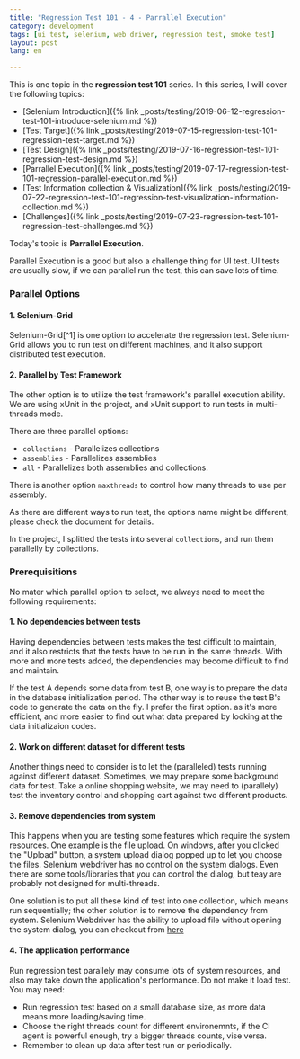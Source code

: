 ```yaml
---
title: "Regression Test 101 - 4 - Parrallel Execution"  
category: development  
tags: [ui test, selenium, web driver, regression test, smoke test]  
layout: post  
lang: en  

---
```


This is one topic in the **regression test 101** series. In this series, I will cover the following topics:


* [Selenium Introduction]({% link _posts/testing/2019-06-12-regression-test-101-introduce-selenium.md %})
* [Test Target]({% link _posts/testing/2019-07-15-regression-test-101-regression-test-target.md %})
* [Test Design]({% link _posts/testing/2019-07-16-regression-test-101-regression-test-design.md %})
* [Parrallel Execution]({% link _posts/testing/2019-07-17-regression-test-101-regression-parallel-execution.md %})
* [Test Information collection & Visualization]({% link _posts/testing/2019-07-22-regression-test-101-regression-test-visualization-information-collection.md %})
* [Challenges]({% link _posts/testing/2019-07-23-regression-test-101-regression-test-challenges.md %})


Today's topic is **Parrallel Execution**.

Parallel Execution is a good but also a challenge thing for UI test. UI tests are usually slow, if we can parallel run the test, this can save lots of time.

### Parallel Options

#### 1. Selenium-Grid

Selenium-Grid[^1] is one option to accelerate the regression test. Selenium-Grid allows you to run test on different machines, and it also support distributed test execution.

#### 2. Parallel by Test Framework

The other option is to utilize the test framework's parallel execution ability. We are using xUnit in the project, and xUnit support to run tests in multi-threads mode. 

There are three parallel options:

* `collections` - Parallelizes collections
* `assemblies` - Parallelizes assemblies
* `all` - Parallelizes both assemblies and collections.

There is another option `maxthreads` to control how many threads to use per assembly.

As there are different ways to run test, the options name might be different, please check the document for details.

In the project, I splitted the tests into several `collections`, and run them parallelly by collections.

### Prerequisitions

No mater which parallel option to select, we always need to meet the following requirements:

#### 1. No dependencies between tests
   
Having dependencies between tests makes the test difficult to maintain, and it also restricts that the tests have to be run in the same threads. With more and more tests added, the dependencies may become difficult to find and maintain.

If the test A depends some data from test B, one way is to prepare the data in the database initialization period. The other way is to reuse the test B's code to generate the data on the fly. I prefer the first option. as it's more efficient, and more easier to find out what data prepared by looking at the data initializaion codes.

#### 2. Work on different dataset for different tests

Another things need to consider is to let the (paralleled) tests running against different dataset. Sometimes, we may prepare some background data for test. Take a online shopping website, we may need to (parallely) test the inventory control and shopping cart against two different products. 

#### 3. Remove dependencies from system

This happens when you are testing some features which require the system resources. One example is the file upload. On windows, after you clicked the "Upload" button, a system upload dialog popped up to let you choose the files. Selenium webdriver has no control on the system dialogs. Even there are some tools/libraries that you can control the dialog, but teay are probably not designed for multi-threads. 

One solution is to put all these kind of test into one collection, which means run sequentially; the other solution is to remove the dependency from system. Selenium Webdriver has the ability to upload file without opening the system dialog, you can checkout from [here](https://sqa.stackexchange.com/questions/12851/how-can-i-work-with-file-uploads-during-a-webdriver-test)

#### 4. The application performance

Run regression test parallely may consume lots of system resources, and also may take down the application's performance. Do not make it load test. You may need:

* Run regression test based on a small database size, as more data means more loading/saving time.
* Choose the right threads count for different environemnts, if the CI agent is powerful enough, try a bigger threads counts, vise versa.
* Remember to clean up data after test run or periodically. 
